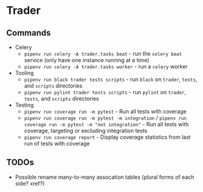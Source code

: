 # Trader

## Commands

+ Celery
  + `pipenv run celery -A trader.tasks beat` - run the `celery beat` service (only have one instance running at a time)
  + `pipenv run celery -A trader.tasks worker` - run a `celery` worker
+ Tooling
  + `pipenv run black trader tests scripts` - run `black` on `trader`, `tests`, and `scripts` directories
  + `pipenv run pylint trader tests scripts` - run `pylint` on `trader`, `tests`, and `scripts` directories
+ Testing
  + `pipenv run coverage run -m pytest` - Run all tests with coverage
  + `pipenv run coverage run -m pytest -m integration` / `pipenv run coverage run -m pytest -m "not integration"` - Run all tests with coverage, targeting or excluding integration tests
  + `pipenv run coverage report` - Display coverage statistics from last run of tests with coverage

## TODOs

+ Possible rename many-to-many assocation tables (plural forms of each side? xref?)
